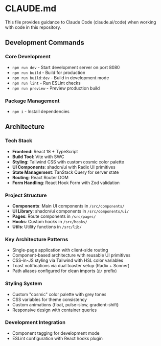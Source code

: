 # CLAUDE.md

This file provides guidance to Claude Code (claude.ai/code) when working with code in this repository.

## Development Commands

### Core Development
- `npm run dev` - Start development server on port 8080
- `npm run build` - Build for production
- `npm run build:dev` - Build in development mode
- `npm run lint` - Run ESLint checks
- `npm run preview` - Preview production build

### Package Management
- `npm i` - Install dependencies

## Architecture

### Tech Stack
- **Frontend**: React 18 + TypeScript
- **Build Tool**: Vite with SWC
- **Styling**: Tailwind CSS with custom cosmic color palette
- **UI Components**: shadcn/ui with Radix UI primitives
- **State Management**: TanStack Query for server state
- **Routing**: React Router DOM
- **Form Handling**: React Hook Form with Zod validation

### Project Structure
- **Components**: Main UI components in `/src/components/`
- **UI Library**: shadcn/ui components in `/src/components/ui/`
- **Pages**: Route components in `/src/pages/`
- **Hooks**: Custom hooks in `/src/hooks/`
- **Utils**: Utility functions in `/src/lib/`

### Key Architecture Patterns
- Single-page application with client-side routing
- Component-based architecture with reusable UI primitives
- CSS-in-JS styling via Tailwind with HSL color variables
- Toast notifications via dual toaster setup (Radix + Sonner)
- Path aliases configured for clean imports (`@/` prefix)

### Styling System
- Custom "cosmic" color palette with grey tones
- CSS variables for theme consistency
- Custom animations (float, pulse-slow, gradient-shift)
- Responsive design with container queries

### Development Integration
- Component tagging for development mode
- ESLint configuration with React hooks plugin